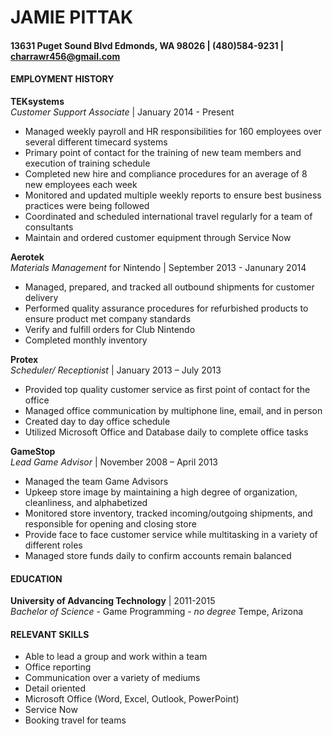 
# JAMIE PITTAK
#### 13631 Puget Sound Blvd Edmonds, WA 98026      |      (480)584-9231      |      charrawr456@gmail.com

	
#### EMPLOYMENT HISTORY
**TEKsystems**  
_Customer Support Associate_ | January 2014 - Present
* Managed weekly payroll and HR responsibilities for 160 employees over several different timecard systems
* Primary point of contact for the training of new team members and execution of training schedule
* Completed new hire and compliance procedures for an average of 8 new employees each week 
* Monitored and updated multiple weekly reports to ensure best business practices were being followed
* Coordinated and scheduled international travel regularly for a team of consultants 
* Maintain and ordered customer equipment through Service Now

**Aerotek**  
_Materials Management_ for Nintendo | September 2013 - Janunary 2014
* Managed, prepared, and tracked all outbound shipments for customer delivery 
* Performed quality assurance procedures for refurbished products to ensure product met company standards
* Verify and fulfill orders for Club Nintendo
* Completed monthly inventory 

**Protex**  
_Scheduler/ Receptionist_ | January 2013 – July 2013				
* Provided top quality customer service as first point of contact for the office
* Managed office communication by multiphone line, email, and in person
* Created day to day office schedule 
* Utilized Microsoft Office and Database daily to complete office tasks 

**GameStop**  
_Lead Game Advisor_ | November 2008 – April 2013			
* Managed the team Game Advisors 
* Upkeep store image by maintaining a high degree of organization, cleanliness, and alphabetized
* Monitored store inventory, tracked incoming/outgoing shipments, and responsible for opening and closing store
* Provide face to face customer service while multitasking in a variety of different roles
* Managed store funds daily to confirm accounts remain balanced


#### EDUCATION
**University of Advancing Technology** | 2011-2015  
_Bachelor of Science_ - Game Programming - _no degree_	Tempe, Arizona

#### RELEVANT SKILLS
* Able to lead a group and work within a team
* Office reporting 
* Communication over a variety of mediums
* Detail oriented
* Microsoft Office (Word, Excel, Outlook, PowerPoint) 
* Service Now 
* Booking travel for teams 
